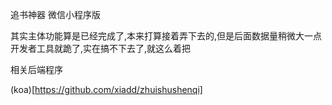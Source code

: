 追书神器 微信小程序版

其实主体功能算是已经完成了,本来打算接着弄下去的,但是后面数据量稍微大一点开发者工具就跪了,实在搞不下去了,就这么着把

相关后端程序

(koa)[https://github.com/xiadd/zhuishushenqi]
